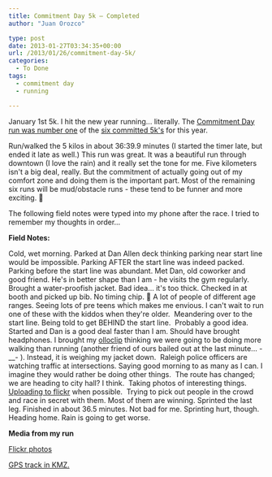 ```yaml
---
title: Commitment Day 5k – Completed
author: "Juan Orozco" 

type: post
date: 2013-01-27T03:34:35+00:00
url: /2013/01/26/commitment-day-5k/
categories:
  - To Done
tags:
  - commitment day
  - running

---
```

January 1st 5k. I hit the new year running... literally. The [Commitment Day run was number one][1] of the [six committed 5k's][2] for this year.

Run/walked the 5 kilos in about 36:39.9 minutes (I started the timer late, but ended it late as well.) This run was great. It was a beautiful run through downtown (I love the rain) and it really set the tone for me. Five kilometers isn't a big deal, really. But the commitment of actually going out of my comfort zone and doing them is the important part. Most of the remaining six runs will be mud/obstacle runs - these tend to be funner and more exciting. 🙂

The following field notes were typed into my phone after the race. I tried to remember my thoughts in order...

**Field Notes:**

Cold, wet morning. Parked at Dan Allen deck thinking parking near start line would be impossible. Parking AFTER the start line was indeed packed. Parking before the start line was abundant. Met Dan, old coworker and good friend. He's in better shape than I am - he visits the gym regularly. Brought a water-proofish jacket. Bad idea... it's too thick. Checked in at booth and picked up bib. No timing chip. 🙁 A lot of people of different age ranges. Seeing lots of pre teens which makes me envious. I can't wait to run one of these with the kiddos when they're older.  Meandering over to the start line. Being told to get BEHIND the start line.  Probably a good idea. Started and Dan is a good deal faster than I am. Should have brought headphones. I brought my [olloclip][3] thinking we were going to be doing more walking than running (another friend of ours bailed out at the last minute... -__- ). Instead, it is weighing my jacket down.  Raleigh police officers are watching traffic at intersections. Saying good morning to as many as I can. I imagine they would rather be doing other things.  The route has changed; we are heading to city hall? I think.  Taking photos of interesting things. [Uploading to flickr][4] when possible.  Trying to pick out people in the crowd and race in secret with them. Most of them are winning. Sprinted the last leg. Finished in about 36.5 minutes. Not bad for me. Sprinting hurt, though. Heading home. Rain is going to get worse.

**Media from my run**

[Flickr photos][4]

[GPS track in KMZ.][5]

 [1]: http://www.commitmentday.com/
 [2]: http://juanthedesigner.wordpress.com/category/events/5k-events/
 [3]: http://www.olloclip.com/
 [4]: http://www.flickr.com/photos/juanthedesigner/tags/commitmentday/
 [5]: http://www.motionx.com/gps/dl.php?file=http://share.gps.motionxlive.com/shr/x/kmz/61fc74f10fa801835c553f0df46a8fe8&name=Commitment%20Day.kmz